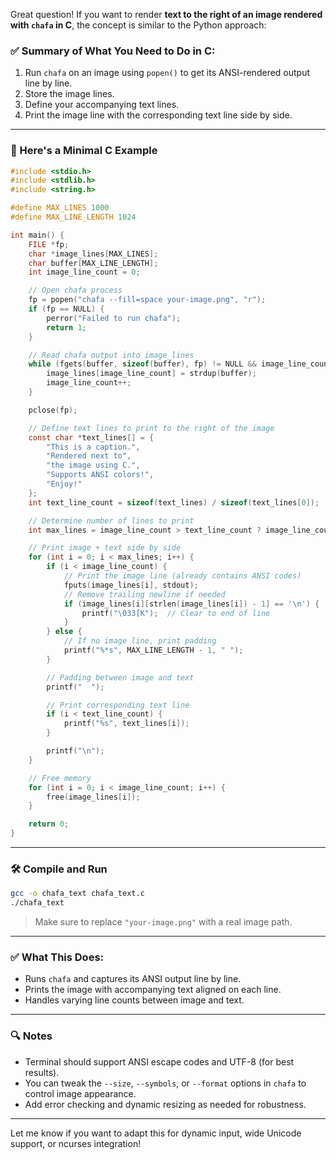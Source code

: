 
Great question! If you want to render **text to the right of an image rendered with `chafa` in C**, the concept is similar to the Python approach:

### ✅ Summary of What You Need to Do in C:

1. Run `chafa` on an image using `popen()` to get its ANSI-rendered output line by line.
2. Store the image lines.
3. Define your accompanying text lines.
4. Print the image line with the corresponding text line side by side.

---

### 🧱 Here's a Minimal C Example

```c
#include <stdio.h>
#include <stdlib.h>
#include <string.h>

#define MAX_LINES 1000
#define MAX_LINE_LENGTH 1024

int main() {
    FILE *fp;
    char *image_lines[MAX_LINES];
    char buffer[MAX_LINE_LENGTH];
    int image_line_count = 0;

    // Open chafa process
    fp = popen("chafa --fill=space your-image.png", "r");
    if (fp == NULL) {
        perror("Failed to run chafa");
        return 1;
    }

    // Read chafa output into image_lines
    while (fgets(buffer, sizeof(buffer), fp) != NULL && image_line_count < MAX_LINES) {
        image_lines[image_line_count] = strdup(buffer);
        image_line_count++;
    }

    pclose(fp);

    // Define text lines to print to the right of the image
    const char *text_lines[] = {
        "This is a caption.",
        "Rendered next to",
        "the image using C.",
        "Supports ANSI colors!",
        "Enjoy!"
    };
    int text_line_count = sizeof(text_lines) / sizeof(text_lines[0]);

    // Determine number of lines to print
    int max_lines = image_line_count > text_line_count ? image_line_count : text_line_count;

    // Print image + text side by side
    for (int i = 0; i < max_lines; i++) {
        if (i < image_line_count) {
            // Print the image line (already contains ANSI codes)
            fputs(image_lines[i], stdout);
            // Remove trailing newline if needed
            if (image_lines[i][strlen(image_lines[i]) - 1] == '\n') {
                printf("\033[K");  // Clear to end of line
            }
        } else {
            // If no image line, print padding
            printf("%*s", MAX_LINE_LENGTH - 1, " ");
        }

        // Padding between image and text
        printf("  ");

        // Print corresponding text line
        if (i < text_line_count) {
            printf("%s", text_lines[i]);
        }

        printf("\n");
    }

    // Free memory
    for (int i = 0; i < image_line_count; i++) {
        free(image_lines[i]);
    }

    return 0;
}
```

---

### 🛠 Compile and Run

```bash
gcc -o chafa_text chafa_text.c
./chafa_text
```

> Make sure to replace `"your-image.png"` with a real image path.

---

### ✅ What This Does:

* Runs `chafa` and captures its ANSI output line by line.
* Prints the image with accompanying text aligned on each line.
* Handles varying line counts between image and text.

---

### 🔍 Notes

* Terminal should support ANSI escape codes and UTF-8 (for best results).
* You can tweak the `--size`, `--symbols`, or `--format` options in `chafa` to control image appearance.
* Add error checking and dynamic resizing as needed for robustness.

---

Let me know if you want to adapt this for dynamic input, wide Unicode support, or ncurses integration!

